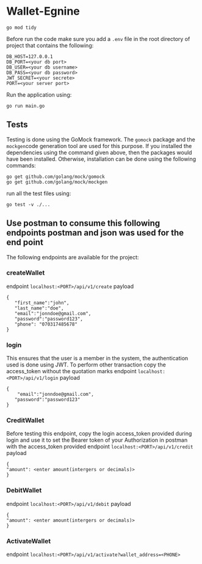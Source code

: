 # Wallet-Egnine
```
go mod tidy
```

Before run the code make sure you add a ``.env`` file  in the root directory of project that contains the following:
```
DB_HOST=127.0.0.1
DB_PORT=<your db port>
DB_USER=<your db username>
DB_PASS=<your db password>
JWT_SECRET=<your secrete>
PORT=<your server port>
```


Run the application using:
```
go run main.go
```



## Tests
Testing is done using the GoMock framework. The ``gomock`` package and the ``mockgen``code generation tool are used for this purpose.
If you installed the dependencies using the command given above, then the packages would have been installed. Otherwise, installation can be done using the following commands:
```
go get github.com/golang/mock/gomock
go get github.com/golang/mock/mockgen
```
run all the test files using:
```bigquery
go test -v ./...
```

## Use postman to consume this following endpoints postman and json was used for the end point

The following endpoints are available for the project:

### createWallet 
endpoint `localhost:<PORT>/api/v1/create`
payload
```bigquery
{
   "first_name":"john",
   "last_name":"doe",
   "email":"jonndoe@gmail.com",
   "password":"password123",
   "phone": "070317485678"
}
```

### login
This ensures that the user is a member in the system, the authentication used is done using JWT. To perform other transaction copy the access_token without the quotation marks
endpoint `localhost:<PORT>/api/v1/login`
payload
```bigquery
{
    "email":"jonndoe@gmail.com",
   "password":"password123"
}
```

### CreditWallet
Before testing this endpoint, copy the login access_token provided during login and use it to set the Bearer token of your Authorization in postman with the access_token provided
endpoint `localhost:<PORT>/api/v1/credit`
payload
```
{
"amount": <enter amount(intergers or decimals)> 
}
```

### DebitWallet 
endpoint ``localhost:<PORT>/api/v1/debit``
payload
```
{
"amount": <enter amount(intergers or decimals)> 
}
```

### ActivateWallet

endpoint `localhost:<PORT>/api/v1/activate?wallet_address=<PHONE>`






